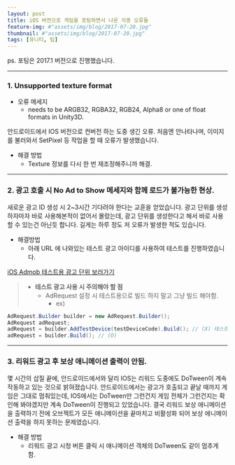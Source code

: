 ```yaml
---
layout: post
title: iOS 버전으로 게임을 포팅하면서 나온 각종 오류들
feature-img: #"assets/img/blog/2017-07-20.jpg"
thumbnail: #"assets/img/blog/2017-07-20.jpg"
tags: [유니티, 팁]
---
```


ps. 포팅은 2017.1 버전으로 진행했습니다.

---

### 1. Unsupported texture format

* 오류 메세지
	* needs to be ARGB32, RGBA32, RGB24, Alpha8 or one of float formats in Unity3D.

안드로이드에서 IOS 버전으로 컨버전 하는 도중 생긴 오류. 처음엔 안나타나며, 이미지를 불러와서 SetPixel 등 작업을 할 때 오류가 발생했습니다.

* 해결 방법
	* Texture 정보를 다시 한 번 재조정해주니까 해결.

---

### 2. 광고 호출 시 No Ad to Show 메세지와 함께 로드가 불가능한 현상.

새로운 광고 ID 생성 시 2~3시간 기다려야 한다는 교훈을 얻었습니다. 광고 단위를 생성하자마자 바로 사용해본적이 없어서 몰랐는데, 광고 단위를 생성한다고 해서 바로 사용할 수 있는건 아닌듯 합니다. 길게는 하루 정도 저 오류가 발생한 적도 있습니다.

* 해결방법
	* 아래 URL 에 나와있는 테스트 광고 아이디를 사용하여 테스트를 진행하였습니다.

[iOS Admob 테스트용 광고 단위 보러가기](https://developers.google.com/admob/ios/test-ads) 

> * **테스트 광고 사용 시 주의해야 할 점**
> 	* AdRequest 설정 시 테스트용으로 빌드 하지 말고 그냥 빌드 해야함.
>		* ex) 
```c#
AdRequest.Builder builder = new AdRequest.Builder();
AdRequest adRequest;
adRequest = builder.AddTestDevice(testDeviceCode).Build(); // (X) 테스트 디바이스를 설정하면 안됩니다.
adRequest = builder.Build(); // (O)
```
---

### 3. 리워드 광고 후 보상 애니메이션 출력이 안됨. 

몇 시간의 삽질 끝에, 안드로이드에서와 달리 IOS는 리워드 도중에도  DoTween이 계속 작동하고 있는 것으로 밝혀졌습니다. 안드로이드에서는 광고가 호출되고 끝날 때까지 게임은 그대로 멈춰있는데, IOS에서는 DoTween만 그런건지 게임 전체가 그런건지는 확인해 봐야겠지만 계속 DoTween이 진행되고 있었습니다. 결국 리워드 보상 애니메이션을 출력하기 전에 오브젝트가 모든 애니메이션을 끝마치고 비활성화 되어 보상 에니메이션 출력을 하지 못하는 문제였습니다.



* 해결 방법
	* 리워드 광고 시청 버튼 클릭 시 애니메이션 객체의 DoTween도 같이 멈추게 함.

